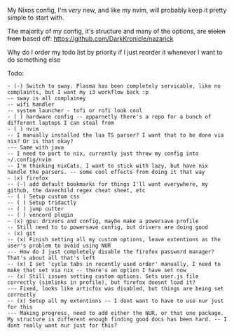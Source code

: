 My Nixos config, I'm *very* new, and like my nvim, will probably keep it pretty simple to start with.

The majority of my config, it's structure and many of the options, are ~~stolen from~~ based off:
https://github.com/DarkKronicle/nazarick

Why do I order my todo list by priority if I just reorder it whenever I want to do something else

Todo:
```neorg
- (-) Switch to sway. Plasma has been completely servicable, like no complaints, but I want my i3 workflow back :p
-- sway is all complainey
-- wifi handler
-- system launcher - tofi or rofi look cool
- ( ) hardware config -- apparnetly there's a repo for a bunch of different laptops I can steal from
- ( ) nvim
-- I manually installed the lua TS parser? I want that to be done via nix? Or is that okay?
--- Same with java
-- I need to port to nix, currently just threw my config into ~/.config/nvim
-- I'm thinking nixCats, I want to stick with lazy, but have nix handle the parsers. -- some cool effects from doing it that way
- (x) firefox
-- (-) add default bookmarks for things I'll want everywhere, my github, the davechild regex cheat sheet, etc
-- ( ) Setup custom css
-- ( ) Setup tridactly
-- ( ) jump cutter
-- ( ) vencord plugin
- (x) gpu: drivers and config, maybe make a powersave profile
-- Still need to to powersave config, but drivers are doing good
- (x) git
-- (x) Finish setting all my custom options, leave extentions as the user's problem to avoid using NUR
--- How do I just completely disable the firefox password manager? That's about all that's left
-- (x) I set 'cycle tabs in recently used order' manually, I need to make that set via nix -- there's an option I have set now
-- (x) Still issues setting custom options. Sets user.js file correctly (simlinks in profile), but firefox doesnt load it?
--- Fixed, looks like articfox was disabled, but things are being set correctly
-- (x) Setup all my extentions -- I dont want to have to use nur just for this
--- Making progress, need to add either the NUR, or that one package. My structure is different enough finding good docs has been hard. -- I dont really want nur just for this?
```
